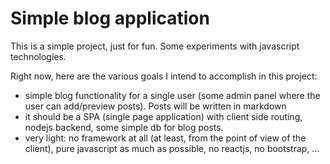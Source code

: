 
Simple blog application
========================

This is a simple project, just for fun.  Some experiments with javascript technologies.

Right now, here are the various goals I intend to accomplish in this project:

* simple blog functionality for a single user (some admin panel where the user can add/preview posts). Posts will be written in markdown
* it should be a SPA (single page application) with client side routing, nodejs backend, some simple db for blog posts. 
* very light: no framework at all (at least, from the point of view of the client), pure javascript as much as possible, no reactjs, no bootstrap, ...


